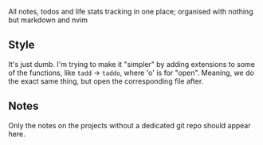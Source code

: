 All notes, todos and life stats tracking in one place; organised with nothing but markdown and nvim

## Style
It's just dumb. I'm trying to make it "simpler" by adding extensions to some of the functions, like `tadd` -> `taddo`, where 'o' is for "open". Meaning, we do the exact same thing, but open the corresponding file after. 

## Notes
Only the notes on the projects without a dedicated git repo should appear here.
